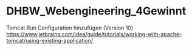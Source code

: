 # DHBW_Webengineering_4Gewinnt

Tomcat Run Configuration hinzufügen (Version 10) https://www.jetbrains.com/idea/guide/tutorials/working-with-apache-tomcat/using-existing-application/